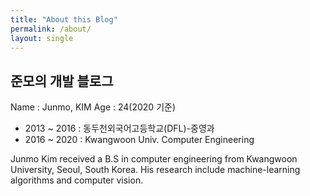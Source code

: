 ```yaml
---
title: "About this Blog"
permalink: /about/
layout: single
---
```


## 준모의 개발 블로그

Name    :   Junmo, KIM
Age       :   24(2020 기준)

- 2013 ~ 2016 : 동두천외국어고등학교(DFL)-중영과
- 2016 ~ 2020 : Kwangwoon Univ. Computer Engineering


Junmo Kim received a B.S in computer engineering from Kwangwoon University, Seoul, South Korea. His research include machine-learning algorithms and computer vision. 
